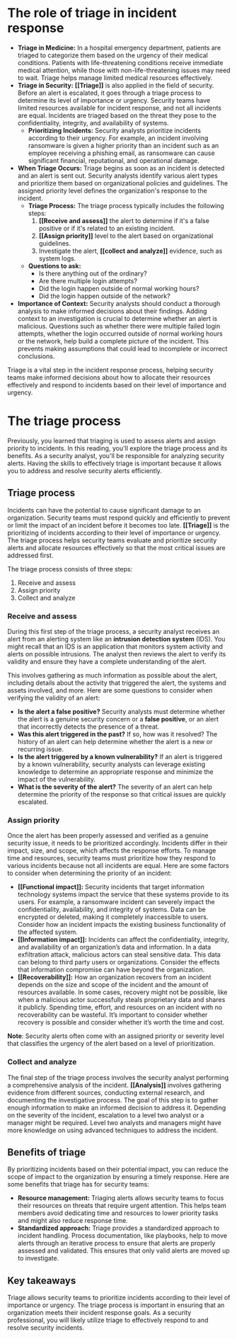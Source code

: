# The role of triage in incident response

- **Triage in Medicine:** In a hospital emergency department, patients are triaged to categorize them based on the urgency of their medical conditions. Patients with life-threatening conditions receive immediate medical attention, while those with non-life-threatening issues may need to wait. Triage helps manage limited medical resources effectively.
- **Triage in Security:** **[[Triage]]** is also applied in the field of security. Before an alert is escalated, it goes through a triage process to determine its level of importance or urgency. Security teams have limited resources available for incident response, and not all incidents are equal. Incidents are triaged based on the threat they pose to the confidentiality, integrity, and availability of systems.
	- **Prioritizing Incidents:** Security analysts prioritize incidents according to their urgency. For example, an incident involving ransomware is given a higher priority than an incident such as an employee receiving a phishing email, as ransomware can cause significant financial, reputational, and operational damage.
- **When Triage Occurs:** Triage begins as soon as an incident is detected and an alert is sent out. Security analysts identify various alert types and prioritize them based on organizational policies and guidelines. The assigned priority level defines the organization's response to the incident.
	- **Triage Process:** The triage process typically includes the following steps:
		1. **[[Receive and assess]]** the alert to determine if it's a false positive or if it's related to an existing incident.
		2. **[[Assign priority]]** level to the alert based on organizational guidelines.
		3. Investigate the alert, **[[collect and analyze]]** evidence, such as system logs.
	- **Questions to ask:**
		- Is there anything out of the ordinary?
		- Are there multiple login attempts?
		- Did the login happen outside of normal working hours?
		- Did the login happen outside of the network?
- **Importance of Context:** Security analysts should conduct a thorough analysis to make informed decisions about their findings. Adding context to an investigation is crucial to determine whether an alert is malicious. Questions such as whether there were multiple failed login attempts, whether the login occurred outside of normal working hours or the network, help build a complete picture of the incident. This prevents making assumptions that could lead to incomplete or incorrect conclusions.

Triage is a vital step in the incident response process, helping security teams make informed decisions about how to allocate their resources effectively and respond to incidents based on their level of importance and urgency.

# The triage process

Previously, you learned that triaging is used to assess alerts and assign priority to incidents. In this reading, you'll explore the triage process and its benefits. As a security analyst, you'll be responsible for analyzing security alerts. Having the skills to effectively triage is important because it allows you to address and resolve security alerts efficiently.

## Triage process

Incidents can have the potential to cause significant damage to an organization. Security teams must respond quickly and efficiently to prevent or limit the impact of an incident before it becomes too late. **[[Triage]]** is the prioritizing of incidents according to their level of importance or urgency. The triage process helps security teams evaluate and prioritize security alerts and allocate resources effectively so that the most critical issues are addressed first.

The triage process consists of three steps:

1. Receive and assess 
2. Assign priority 
3. Collect and analyze

### **Receive and assess**

During this first step of the triage process, a security analyst receives an alert from an alerting system like an **intrusion detection system** (IDS). You might recall that an IDS is an application that monitors system activity and alerts on possible intrusions. The analyst then reviews the alert to verify its validity and ensure they have a complete understanding of the alert. 

This involves gathering as much information as possible about the alert, including details about the activity that triggered the alert, the systems and assets involved, and more. Here are some questions to consider when verifying the validity of an alert: 

- **Is the alert a false positive?** Security analysts must determine whether the alert is a genuine security concern or a **false positive**, or an alert that incorrectly detects the presence of a threat.
- **Was this alert triggered in the past?** If so, how was it resolved? The history of an alert can help determine whether the alert is a new or recurring issue. 
- **Is the alert triggered by a known vulnerability?** If an alert is triggered by a known vulnerability, security analysts can leverage existing knowledge to determine an appropriate response and minimize the impact of the vulnerability. 
- **What is the severity of the alert?** The severity of an alert can help determine the priority of the response so that critical issues are quickly escalated.

### **Assign priority** 

Once the alert has been properly assessed and verified as a genuine security issue, it needs to be prioritized accordingly. Incidents differ in their impact, size, and scope, which affects the response efforts. To manage time and resources, security teams must prioritize how they respond to various incidents because not all incidents are equal. Here are some factors to consider when determining the priority of an incident:

- **[[Functional impact]]:** Security incidents that target information technology systems impact the service that these systems provide to its users. For example, a ransomware incident can severely impact the confidentiality, availability, and integrity of systems. Data can be encrypted or deleted, making it completely inaccessible to users. Consider how an incident impacts the existing business functionality of the affected system.
- **[[Information impact]]:** Incidents can affect the confidentiality, integrity, and availability of an organization’s data and information. In a data exfiltration attack, malicious actors can steal sensitive data. This data can belong to third party users or organizations. Consider the effects that information compromise can have beyond the organization. 
- **[[Recoverability]]:** How an organization recovers from an incident depends on the size and scope of the incident and the amount of resources available. In some cases, recovery might not be possible, like when a malicious actor successfully steals proprietary data and shares it publicly. Spending time, effort, and resources on an incident with no recoverability can be wasteful. It’s important to consider whether recovery is possible and consider whether it’s worth the time and cost.

**Note**: Security alerts often come with an assigned priority or severity level that classifies the urgency of the alert based on a level of prioritization. 

### **Collect and analyze**

The final step of the triage process involves the security analyst performing a comprehensive analysis of the incident. **[[Analysis]]** involves gathering evidence from different sources, conducting external research, and documenting the investigative process. The goal of this step is to gather enough information to make an informed decision to address it. Depending on the severity of the incident, escalation to a level two analyst or a manager might be required. Level two analysts and managers might have more knowledge on using advanced techniques to address the incident. 

## Benefits of triage

By prioritizing incidents based on their potential impact, you can reduce the scope of impact to the organization by ensuring a timely response. Here are some benefits that triage has for security teams: 

- **Resource management:** Triaging alerts allows security teams to focus their resources on threats that require urgent attention. This helps team members avoid dedicating time and resources to lower priority tasks and might also reduce response time.
- **Standardized approach:** Triage provides a standardized approach to incident handling. Process documentation, like playbooks, help to move alerts through an iterative process to ensure that alerts are properly assessed and validated. This ensures that only valid alerts are moved up to investigate.

## Key takeaways

Triage allows security teams to prioritize incidents according to their level of importance or urgency. The triage process is important in ensuring that an organization meets their incident response goals. As a security professional, you will likely utilize triage to effectively respond to and resolve security incidents.
